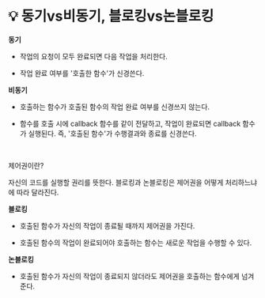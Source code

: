 # 💡 **동기vs비동기, 블로킹vs논블로킹**


**동기**

- 작업의 요청이 모두 완료되면 다음 작업을 처리한다.

- 작업 완료 여부를 '호출한 함수'가 신경쓴다.

**비동기**

- 호출하는 함수가 호출된 함수의 작업 완료 여부를 신경쓰지 않는다.

- 함수를 호출 시에 callback 함수를 같이 전달하고, 작업이 완료되면 callback 함수가 실행된다. 즉, '호출된 함수'가 수행결과와 종료를 신경쓴다.


<br>


제어권이란?

자신의 코드를 실행할 권리를 뜻한다. 블로킹과 논블로킹은 제어권을 어떻게 처리하느냐에 따라 달라진다.

**블로킹**

- 호출된 함수가 자신의 작업이 종료될 때까지 제어권을 가진다.

- 호출된 함수의 작업이 완료되어야 호출하는 함수는 새로운 작업을 수행할 수 있다.

**논블로킹**

- 호출된 함수가 자신의 작업이 종료되지 않더라도 제어권을 호출하는 함수에게 넘겨준다.
